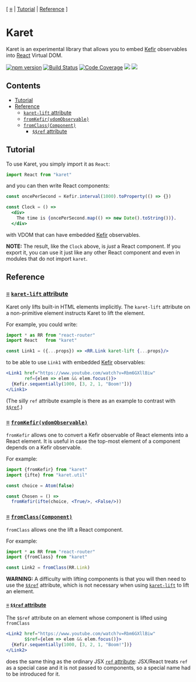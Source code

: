 [ [≡](#contents) | [Tutorial](#reference) | [Reference](#reference) ]

# Karet

Karet is an experimental library that allows you to
embed [Kefir](http://rpominov.github.io/kefir/) observables
into [React](https://facebook.github.io/react/) Virtual DOM.

[![npm version](https://badge.fury.io/js/karet.svg)](http://badge.fury.io/js/karet) [![Build Status](https://travis-ci.org/calmm-js/karet.svg?branch=master)](https://travis-ci.org/calmm-js/karet) [![Code Coverage](https://img.shields.io/codecov/c/github/calmm-js/karet/master.svg)](https://codecov.io/github/calmm-js/karet?branch=master) [![](https://david-dm.org/calmm-js/karet.svg)](https://david-dm.org/calmm-js/karet) [![](https://david-dm.org/calmm-js/karet/dev-status.svg)](https://david-dm.org/calmm-js/karet?type=dev)

## Contents

* [Tutorial](#reference)
* [Reference](#reference)
  * [`karet-lift` attribute](#karet-lift)
  * [`fromKefir(vdomObservable)`](#fromKefir "fromKefir: Observable VDOM -> VDOM")
  * [`fromClass(Component)`](#fromClass "fromClass: Component props -> Component (Observable props)")
    * [`$$ref` attribute](#ref)

## Tutorial

To use Karet, you simply import it as `React`:

```jsx
import React from "karet"
```

and you can then write React components:

```jsx
const oncePerSecond = Kefir.interval(1000).toProperty(() => {})

const Clock = () =>
  <div>
    The time is {oncePerSecond.map(() => new Date().toString())}.
  </div>
```

with VDOM that can have embedded [Kefir](http://rpominov.github.io/kefir/)
observables.

**NOTE:** The result, like the `Clock` above, is *just* a React component.  If
you export it, you can use it just like any other React component and even in
modules that do not import `karet`.

## Reference

### <a name="karet-lift"></a> [≡](#contents) [`karet-lift` attribute](#karet-lift)

Karet only lifts built-in HTML elements implicitly.  The `karet-lift` attribute
on a non-primitive element instructs Karet to lift the element.

For example, you could write:

```jsx
import * as RR from "react-router"
import React   from "karet"

const Link1 = ({...props}) => <RR.Link karet-lift {...props}/>
```

to be able to use `Link1` with
embedded [Kefir](http://rpominov.github.io/kefir/) observables:

```jsx
<Link1 href="https://www.youtube.com/watch?v=Rbm6GXllBiw"
       ref={elem => elem && elem.focus()}>
  {Kefir.sequentially(1000, [3, 2, 1, "Boom!"])}
</Link1>
```

(The silly `ref` attribute example is there as an example to contrast
with [`$$ref`](#ref).)

### <a name="fromKefir"></a> [≡](#contents) [`fromKefir(vdomObservable)`](#fromKefir "fromKefir: Observable VDOM -> VDOM")

`fromKefir` allows one to convert a Kefir observable of React elements into a
React element.  It is useful in case the top-most element of a component depends
on a Kefir observable.

For example:

```jsx
import {fromKefir} from "karet"
import {ifte} from "karet.util"

const choice = Atom(false)

const Chosen = () =>
  fromKefir(ifte(choice, <True/>, <False/>))
```

### <a name="fromClass"></a> [≡](#contents) [`fromClass(Component)`](#fromClass "fromClass: Component props -> Component (Observable props)")

`fromClass` allows one the lift a React component.

For example:

```jsx
import * as RR from "react-router"
import {fromClass} from "karet"

const Link2 = fromClass(RR.Link)
```

**WARNING:** A difficulty with lifting components is that you will then need to
use the [`$$ref`](#ref) attribute, which is not necessary when
using [`karet-lift`](#karet-lift) to lift an element.

#### <a name="ref"></a> [≡](#contents) [`$$ref` attribute](#ref)

The `$$ref` attribute on an element whose component is lifted using `fromClass`

```jsx
<Link2 href="https://www.youtube.com/watch?v=Rbm6GXllBiw"
       $$ref={elem => elem && elem.focus()}>
  {Kefir.sequentially(1000, [3, 2, 1, "Boom!"])}
</Link2>
```

does the same thing as the ordinary
JSX
[`ref` attribute](https://facebook.github.io/react/docs/more-about-refs.html#the-ref-callback-attribute):
JSX/React treats `ref` as a special case and it is not passed to components, so
a special name had to be introduced for it.
